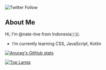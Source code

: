 ![Twitter Follow](https://img.shields.io/twitter/follow/nflksr?style=social)

## About Me

Hi, I’m @nate-tive from Indonesia:indonesia:.
- I’m currently learning CSS, JavaScript, Kotlin

[![Anurag's GitHub stats](https://github-readme-stats.vercel.app/api?username=nate-tive&theme=github_dark)](https://github.com/anuraghazra/github-readme-stats)

[![Top Langs](https://github-readme-stats.vercel.app/api/top-langs/?username=nate-tive&theme=github_dark)](https://github.com/anuraghazra/github-readme-stats)


<!---
nate-tive/nate-tive is a ✨ special ✨ repository because its `README.md` (this file) appears on your GitHub profile.
You can click the Preview link to take a look at your changes.
--->
